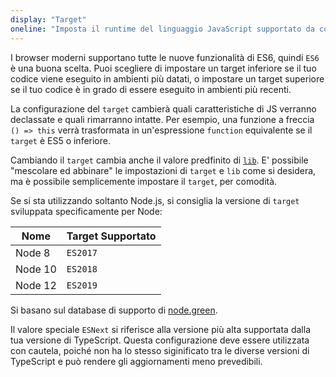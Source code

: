```yaml
---
display: "Target"
oneline: "Imposta il runtime del linguaggio JavaScript supportato da compliare"
---
```


I browser moderni supportano tutte le nuove funzionalità di ES6, quindi `ES6` è una buona scelta.
Puoi scegliere di impostare un target inferiore se il tuo codice viene eseguito in ambienti più datati, o impostare un target superiore se il tuo codice è in grado di essere eseguito in ambienti più recenti.

La configurazione del `target` cambierà quali caratteristiche di JS verranno declassate e quali rimarranno intatte.
Per esempio, una funzione a freccia `() => this` verrà trasformata in un'espressione `function` equivalente se il `target` è ES5 o inferiore.

Cambiando il `target` cambia anche il valore predfinito di [`lib`](#lib).
E' possibile "mescolare ed abbinare" le impostazioni di `target` e `lib` come si desidera, ma è possibile semplicemente impostare il `target`, per comodità.

Se si sta utilizzando soltanto Node.js, si consiglia la versione di `target` sviluppata specificamente per Node:

| Nome    | Target Supportato|
| ------- | ---------------- |
| Node 8  | `ES2017`         |
| Node 10 | `ES2018`         |
| Node 12 | `ES2019`         |

Si basano sul database di supporto di [node.green](https://node.green).

Il valore speciale `ESNext` si riferisce alla versione più alta supportata dalla tua versione di TypeScript.
Questa configurazione deve essere utilizzata con cautela, poiché non ha lo stesso siginificato tra le diverse versioni di TypeScript e può rendere gli aggiornamenti meno prevedibili.
